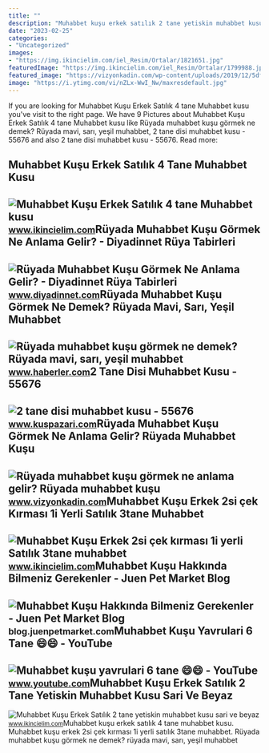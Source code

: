 ```yaml
---
title: ""
description: "Muhabbet kuşu erkek satılık 2 tane yetiskin muhabbet kusu sari ve beyaz"
date: "2023-02-25"
categories:
- "Uncategorized"
images:
- "https://img.ikincielim.com/iel_Resim/Ortalar/1821651.jpg"
featuredImage: "https://img.ikincielim.com/iel_Resim/Ortalar/1799988.jpg"
featured_image: "https://vizyonkadin.com/wp-content/uploads/2019/12/5dfcb2ac67b0a925e8057b18.jpg"
image: "https://i.ytimg.com/vi/nZLx-WwI_Nw/maxresdefault.jpg"
---
```


If you are looking for Muhabbet Kuşu Erkek Satılık 4 tane Muhabbet kusu you've visit to the right page. We have 9 Pictures about Muhabbet Kuşu Erkek Satılık 4 tane Muhabbet kusu like Rüyada muhabbet kuşu görmek ne demek? Rüyada mavi, sarı, yeşil muhabbet, 2 tane disi muhabbet kusu - 55676 and also 2 tane disi muhabbet kusu - 55676. Read more:

Muhabbet Kuşu Erkek Satılık 4 Tane Muhabbet Kusu
------------------------------------------------

 ![Muhabbet Kuşu Erkek Satılık 4 tane Muhabbet kusu](https://img.ikincielim.com/iel_Resim/Ortalar/1799988.jpg) <small>www.ikincielim.com</small>Rüyada Muhabbet Kuşu Görmek Ne Anlama Gelir? - Diyadinnet Rüya Tabirleri
------------------------------------------------------------------------

 ![Rüyada Muhabbet Kuşu Görmek Ne Anlama Gelir? - Diyadinnet Rüya Tabirleri](https://www.diyadinnet.com/d/ruya/ruyada-muhabbet-kusu-gormek-ne-anlama-gelir-3792.jpg) <small>www.diyadinnet.com</small>Rüyada Muhabbet Kuşu Görmek Ne Demek? Rüyada Mavi, Sarı, Yeşil Muhabbet
-----------------------------------------------------------------------

 ![Rüyada muhabbet kuşu görmek ne demek? Rüyada mavi, sarı, yeşil muhabbet](https://i.hbrcdn.com/haber/2020/09/04/ruyada-muhabbet-kusu-gormek-ne-anlama-gelir-13570991_201_amp.jpg) <small>www.haberler.com</small>2 Tane Disi Muhabbet Kusu - 55676
---------------------------------

 ![2 tane disi muhabbet kusu - 55676](https://www.kuspazari.com/files/ilan/59190/1679303597_yVUWz.jpg) <small>www.kuspazari.com</small>Rüyada Muhabbet Kuşu Görmek Ne Anlama Gelir? Rüyada Muhabbet Kuşu
-----------------------------------------------------------------

 ![Rüyada muhabbet kuşu görmek ne anlama gelir? Rüyada muhabbet kuşu](https://vizyonkadin.com/wp-content/uploads/2019/12/5dfcb2ac67b0a925e8057b18.jpg) <small>www.vizyonkadin.com</small>Muhabbet Kuşu Erkek 2si çek Kırması 1i Yerli Satılık 3tane Muhabbet
-------------------------------------------------------------------

 ![Muhabbet Kuşu Erkek 2si çek kırması 1i yerli Satılık 3tane muhabbet](https://img.ikincielim.com/iel_Resim/Ortalar/1821651.jpg) <small>www.ikincielim.com</small>Muhabbet Kuşu Hakkında Bilmeniz Gerekenler - Juen Pet Market Blog
-----------------------------------------------------------------

 ![Muhabbet Kuşu Hakkında Bilmeniz Gerekenler - Juen Pet Market Blog](https://blog.juenpetmarket.com/wp-content/uploads/2019/09/muhabbet-kusu-hakkinda-bilmeniz-gerekenler.jpg) <small>blog.juenpetmarket.com</small>Muhabbet Kuşu Yavrulari 6 Tane 😄😄 - YouTube
-------------------------------------------

 ![Muhabbet kuşu yavrulari 6 tane 😄😄 - YouTube](https://i.ytimg.com/vi/nZLx-WwI_Nw/maxresdefault.jpg) <small>www.youtube.com</small>Muhabbet Kuşu Erkek Satılık 2 Tane Yetiskin Muhabbet Kusu Sari Ve Beyaz
-----------------------------------------------------------------------

 ![Muhabbet Kuşu Erkek Satılık 2 tane yetiskin muhabbet kusu sari ve beyaz](https://img.ikincielim.com/iel_Resim/Ortalar/1767030.jpg) <small>www.ikincielim.com</small>Muhabbet kuşu erkek satılık 4 tane muhabbet kusu. Muhabbet kuşu erkek 2si çek kırması 1i yerli satılık 3tane muhabbet. Rüyada muhabbet kuşu görmek ne demek? rüyada mavi, sarı, yeşil muhabbet
